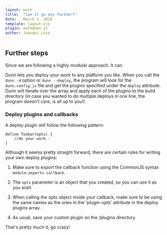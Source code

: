 ```yaml
---
layout: post
title:  "Can it go any further?"
date:   March 2, 2018
template: layout.ejs
plugin: markdown.js
author: Juanqui Loco. 
---
```


Further steps
------------

Since we are following a highly modular approach. It can.


Dunn lets you deploy your work to any platform you like. When you call the `dunn -d` option or `dunn --deploy`, the program will look for the `dunn.config.js` file and get the plugins specified under the `deploy` attribute. Dunn will iterate over the array and apply each of the plugins to the build directory (in case you wanted to do multiple deploys in one line, the program doesn't care, is all up to you!). 




### Deploy plugins and callbacks ###

A deploy plugin will follow the following pattern:

~~~
define foobar(opts) {
    //do your work..
}
~~~

Although it seems pretty straight forward, there are certain rules for writing your own deploy plugins:

 1. Make sure to export the callback function using the CommonJS syntax `module.exports.callback`.

 2. The `opts` parameter is an object that you created, so you can use it as you wish. 

 3. When calling the opts object inside your callback, make sure to be using the same names as the ones in the 'plugin-opts' attribute in the deploy plugins array.

 4. As usual, save your custom plugin on the /plugins directory.

That's pretty much it, go crazy! 

